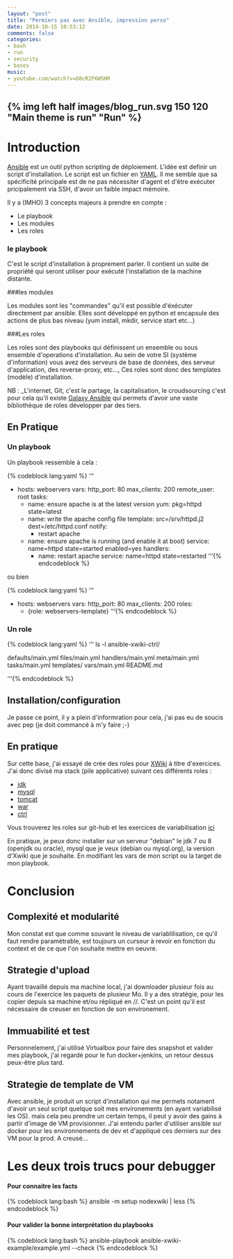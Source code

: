 ```yaml
---
layout: "post"
title: "Permiers pas avec Ansible, impression perso"
date: 2014-10-15 10:53:12
comments: false
categories:
- bash
- run
- security
- bases
music: 
- youtube.com/watch?v=D8cR2FKWSHM
---
```

{% img left half images/blog_run.svg 150 120 "Main theme is run" "Run" %}
---
# Introduction

[Ansible](http://www.ansible.com) est un outil python scripting de déploiement. L'idée est definir un script d'installation. Le script est un fichier en [YAML](http://yaml.org/). Il me semble que sa spécificité principale est de ne pas nécessiter d'agent et d'être exécuter pricipalement via SSH, d'avoir un faible impact mémoire. 

Il y a (IMHO) 3 concepts majeurs à prendre en compte :
 - Le playbook
 - Les modules
 - Les roles
 
### le playbook 

C'est le script d'installation à proprement parler. Il contient un suite de propriété qui seront utiliser pour exécuté l'installation de la machine distante.

###les modules

Les modules sont les "commandes" qu'il est possible d'éxécuter directement par ansible. Elles sont développé en python et encapsule des actions de plus bas niveau (yum install, mkdir, service start etc...) 

###Les roles

Les roles sont des playbooks qui définissent un ensemble ou sous ensemble d'operations d'installation. Au sein de votre SI (système d'information) vous avez des serveurs de base de données, des serveur d'application, des reverse-proxy, etc..., Ces roles sont donc des templates (modèle) d'installation.  

NB : _L'internet, Git, c'est le partage, la capitalisation, le croudsourcing c'est pour cela qu'il existe [Galaxy Ansible](https://galaxy.ansible.com/) qui permets d'avoir une vaste bibliothèque de roles développer par des tiers.


## En Pratique 
### Un playbook
Un  playbook ressemble à cela :

{% codeblock lang:yaml %}
‘‘‘
- hosts: webservers
  vars:
    http_port: 80
    max_clients: 200
  remote_user: root
  tasks:
  - name: ensure apache is at the latest version
    yum: pkg=httpd state=latest
  - name: write the apache config file
    template: src=/srv/httpd.j2 dest=/etc/httpd.conf
    notify:
    - restart apache
  - name: ensure apache is running (and enable it at boot)
    service: name=httpd state=started enabled=yes
  handlers:
    - name: restart apache
      service: name=httpd state=restarted
‘‘‘{% endcodeblock %}

ou bien 

{% codeblock lang:yaml %}
‘‘‘
- hosts: webservers
  vars:
    http_port: 80
    max_clients: 200
 roles:
   - {role: webservers-template}
‘‘‘{% endcodeblock %}

### Un role
{% codeblock lang:yaml %}
‘‘‘
ls -l ansible-xwiki-ctrl/

defaults/main.yml
files/main.yml
handlers/main.yml
meta/main.yml
tasks/main.yml
templates/
vars/main.yml
README.md

‘‘‘{% endcodeblock %}


## Installation/configuration
Je passe ce point, il y a plein d'informration pour cela, j'ai pas eu de soucis avec pep (je doit commancé à m'y faire ;-)

## En pratique                                            
Sur cette base, j'ai essayé de crée des roles pour [XWiki](http://www.xwiki.org) à titre d'exercices. J'ai donc divisé ma stack (pile applicative) suivant ces différents roles :
 - [jdk](https://github.com/kanedafromparis/ansible-xwiki-jdk)
 - [mysql](https://github.com/kanedafromparis/ansible-xwiki-mysql)
 - [tomcat](https://github.com/kanedafromparis/ansible-xwiki-tomcat)
 - [war](https://github.com/kanedafromparis/ansible-xwiki-war)
 - [ctrl](https://github.com/kanedafromparis/ansible-xwiki-ctrl)

Vous trouverez les roles sur git-hub et les exercices de variabilisation [ici](https://github.com/kanedafromparis/ansible-xwiki-example)

En pratique, je peux donc installer sur un serveur "debian" le jdk 7 ou 8 (openjdk ou oracle), mysql que je veux (debian ou mysql.org), la version d'Xwiki que je souhaite. En modifiant les vars de mon script ou la target de mon playbook.
 
# Conclusion
## Complexité et modularité
Mon constat est que comme souvant le niveau de variablilisation, ce qu'il faut rendre paramètrable, est toujours un curseur à revoir en fonction du context et de ce que l'on souhaite mettre en oeuvre.

## Strategie d'upload
Ayant travaillé depuis ma machine local, j'ai downloader plusieur fois au cours de l'exercice les paquets de plusieur Mo. Il y a des stratégie, pour les copier depuis sa machine et/ou répliqué en //. C'est un point qu'il est nécessaire de creuser en fonction de son environement.

## Immuabilité et test
Personnelement, j'ai utilisé Virtualbox pour faire des snapshot et valider mes playbook, j'ai regardé pour le fun docker+jenkins, un retour dessus peux-être plus tard. 

## Strategie de template de VM
Avec ansible, je produit un script d'installation qui me permets notament d'avoir un seul script quelque soit mes environements (en ayant variabilisé les OS). mais cela peu prendre un certain temps, il peut y avoir des gains à partir d'image de VM provisionner.
J'ai entendu parler d'utiliser ansible sur docker pour les environnements de dev et d'appliqué ces derniers sur des VM pour la prod.
A creusé...

# Les deux trois trucs pour debugger
#### Pour connaitre les facts
{% codeblock lang:bash %}
ansible -m setup nodexwiki | less
{% endcodeblock %}

#### Pour valider la bonne interprétation du playbooks
{% codeblock lang:bash %}
ansible-playbook ansible-xwiki-example/example.yml --check
{% endcodeblock %}